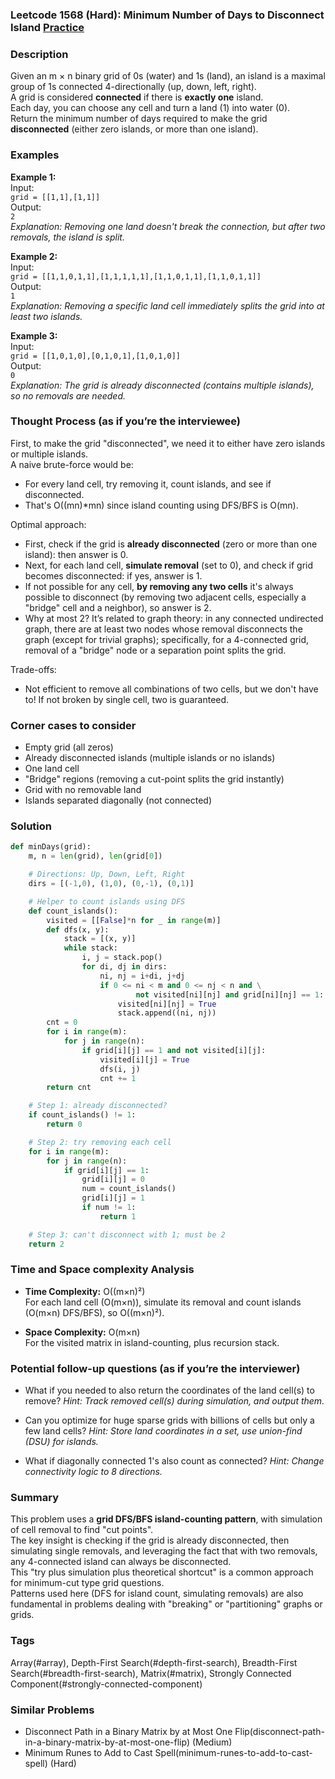 ### Leetcode 1568 (Hard): Minimum Number of Days to Disconnect Island [Practice](https://leetcode.com/problems/minimum-number-of-days-to-disconnect-island)

### Description  
Given an m × n binary grid of 0s (water) and 1s (land), an island is a maximal group of 1s connected 4-directionally (up, down, left, right).  
A grid is considered **connected** if there is **exactly one** island.  
Each day, you can choose any cell and turn a land (1) into water (0).  
Return the minimum number of days required to make the grid **disconnected** (either zero islands, or more than one island).

### Examples  

**Example 1:**  
Input:  
`grid = [[1,1],[1,1]]`  
Output:  
`2`  
*Explanation: Removing one land doesn't break the connection, but after two removals, the island is split.*

**Example 2:**  
Input:  
`grid = [[1,1,0,1,1],[1,1,1,1,1],[1,1,0,1,1],[1,1,0,1,1]]`  
Output:  
`1`  
*Explanation: Removing a specific land cell immediately splits the grid into at least two islands.*

**Example 3:**  
Input:  
`grid = [[1,0,1,0],[0,1,0,1],[1,0,1,0]]`  
Output:  
`0`  
*Explanation: The grid is already disconnected (contains multiple islands), so no removals are needed.*

### Thought Process (as if you’re the interviewee)  

First, to make the grid "disconnected", we need it to either have zero islands or multiple islands.  
A naive brute-force would be:  
- For every land cell, try removing it, count islands, and see if disconnected.  
- That's O((mn)\*mn) since island counting using DFS/BFS is O(mn).

Optimal approach:
- First, check if the grid is **already disconnected** (zero or more than one island): then answer is 0.
- Next, for each land cell, **simulate removal** (set to 0), and check if grid becomes disconnected: if yes, answer is 1.
- If not possible for any cell, **by removing any two cells** it's always possible to disconnect (by removing two adjacent cells, especially a "bridge" cell and a neighbor), so answer is 2.
- Why at most 2? It’s related to graph theory: in any connected undirected graph, there are at least two nodes whose removal disconnects the graph (except for trivial graphs); specifically, for a 4-connected grid, removal of a "bridge" node or a separation point splits the grid.

Trade-offs:
- Not efficient to remove all combinations of two cells, but we don't have to! If not broken by single cell, two is guaranteed.

### Corner cases to consider  
- Empty grid (all zeros)
- Already disconnected islands (multiple islands or no islands)
- One land cell
- "Bridge" regions (removing a cut-point splits the grid instantly)
- Grid with no removable land
- Islands separated diagonally (not connected)

### Solution

```python
def minDays(grid):
    m, n = len(grid), len(grid[0])

    # Directions: Up, Down, Left, Right
    dirs = [(-1,0), (1,0), (0,-1), (0,1)]

    # Helper to count islands using DFS
    def count_islands():
        visited = [[False]*n for _ in range(m)]
        def dfs(x, y):
            stack = [(x, y)]
            while stack:
                i, j = stack.pop()
                for di, dj in dirs:
                    ni, nj = i+di, j+dj
                    if 0 <= ni < m and 0 <= nj < n and \
                            not visited[ni][nj] and grid[ni][nj] == 1:
                        visited[ni][nj] = True
                        stack.append((ni, nj))
        cnt = 0
        for i in range(m):
            for j in range(n):
                if grid[i][j] == 1 and not visited[i][j]:
                    visited[i][j] = True
                    dfs(i, j)
                    cnt += 1
        return cnt

    # Step 1: already disconnected?
    if count_islands() != 1:
        return 0

    # Step 2: try removing each cell
    for i in range(m):
        for j in range(n):
            if grid[i][j] == 1:
                grid[i][j] = 0
                num = count_islands()
                grid[i][j] = 1
                if num != 1:
                    return 1

    # Step 3: can't disconnect with 1; must be 2
    return 2
```

### Time and Space complexity Analysis  

- **Time Complexity:** O((m×n)²)  
  For each land cell (O(m×n)), simulate its removal and count islands (O(m×n) DFS/BFS), so O((m×n)²).

- **Space Complexity:** O(m×n)  
  For the visited matrix in island-counting, plus recursion stack.

### Potential follow-up questions (as if you’re the interviewer)  

- What if you needed to also return the coordinates of the land cell(s) to remove?
  *Hint: Track removed cell(s) during simulation, and output them.*

- Can you optimize for huge sparse grids with billions of cells but only a few land cells?
  *Hint: Store land coordinates in a set, use union-find (DSU) for islands.*

- What if diagonally connected 1's also count as connected?
  *Hint: Change connectivity logic to 8 directions.*

### Summary
This problem uses a **grid DFS/BFS island-counting pattern**, with simulation of cell removal to find "cut points".  
The key insight is checking if the grid is already disconnected, then simulating single removals, and leveraging the fact that with two removals, any 4-connected island can always be disconnected.  
This "try plus simulation plus theoretical shortcut" is a common approach for minimum-cut type grid questions.  
Patterns used here (DFS for island count, simulating removals) are also fundamental in problems dealing with "breaking" or "partitioning" graphs or grids.

### Tags
Array(#array), Depth-First Search(#depth-first-search), Breadth-First Search(#breadth-first-search), Matrix(#matrix), Strongly Connected Component(#strongly-connected-component)

### Similar Problems
- Disconnect Path in a Binary Matrix by at Most One Flip(disconnect-path-in-a-binary-matrix-by-at-most-one-flip) (Medium)
- Minimum Runes to Add to Cast Spell(minimum-runes-to-add-to-cast-spell) (Hard)